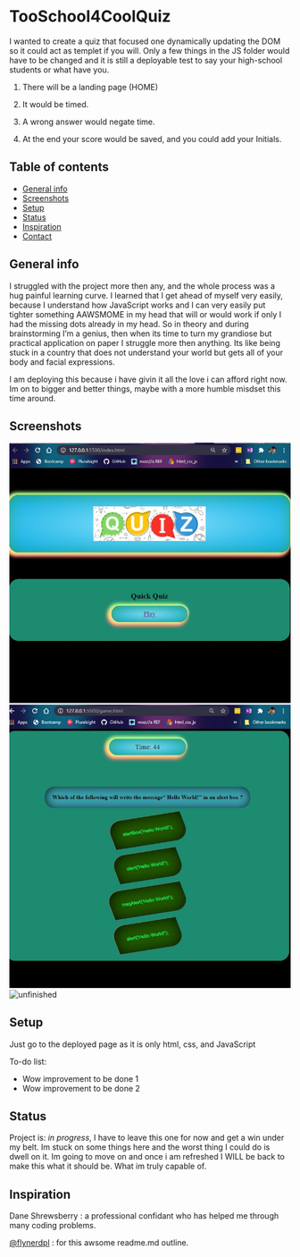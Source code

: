 # TooSchool4CoolQuiz
I wanted to create a quiz that focused one dynamically updating the DOM so it could act as templet if you will. Only a few things in the JS folder would have to be changed and it is still a deployable test to say your high-school students or what have you.

1. There will be a landing page (HOME)

2. It would be timed.

3. A wrong answer would negate time.

4. At the end your score would be saved, and you could add your Initials.


## Table of contents
* [General info](#general-info)
* [Screenshots](#screenshots)
* [Setup](#setup)
* [Status](#status)
* [Inspiration](#inspiration)
* [Contact](#contact)

## General info

I struggled with the project more then any, and the whole process was a hug painful learning curve. I learned that I get ahead of myself very easily, because I understand how JavaScript works and I can very easily put tighter something AAWSMOME in my head that will or would work if only I had the missing dots already in my head. So in theory and during brainstorming I’m a genius, then when its time to turn my grandiose but practical application on paper I struggle more then anything. Its like being stuck in a country that does not understand your world but gets all of your body and facial expressions.

I am deploying this because i have givin it all the love i can afford right now. Im on to bigger and better things, maybe with a more humble misdset this time around.

## Screenshots
![Home Page](./assets/indexSSquiz.jpg)
![Quiz Page](./assets/gameSSquiz.jpg)
![unfinished](./unfinished.jpg)


## Setup
Just go to the deployed page as it is only html, css, and JavaScript

To-do list:
* Wow improvement to be done 1
* Wow improvement to be done 2

## Status
Project is: _in progress_, I have to leave this one for now and get a win under my belt. Im stuck on some things here and the worst thing I could do is dwell on it. Im going to move on and once i am refreshed I WILL be back to make this what it should be. What im truly capable of.

## Inspiration
Dane Shrewsberry : a professional confidant who has helped me through many coding problems.

[@flynerdpl](https://www.flynerd.pl/) : for this awsome readme.md outline.